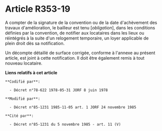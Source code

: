 # Article R353-19

A compter de la signature de la convention ou de la date d'achèvement des travaux d'amélioration, le bailleur est tenu
[*obligation*], dans les conditions définies par la convention, de notifier aux locataires dans les lieux ou réintégrés à la
suite d'un relogement temporaire, un loyer applicable de plein droit dès sa notification.

Un décompte détaillé de surface corrigée, conforme à l'annexe au présent article, est joint à cette notification. Il doit
être également remis à tout nouveau locataire.

**Liens relatifs à cet article**

	**Codifié par**:

	  - Décret n°78-622 1978-05-31 JORF 8 juin 1978

	**Modifié par**:

	  - Décret n°85-1231 1985-11-05 art. 1 JORF 24 novembre 1985

	**Cité par**:

	  - Décret n°85-1231 du 5 novembre 1985 - art. 11 (V)
